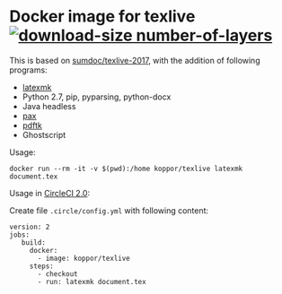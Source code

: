 # Docker image for texlive [![download-size number-of-layers](https://images.microbadger.com/badges/image/koppor/texlive.svg)](https://microbadger.com/images/koppor/texlive)

This is based on [sumdoc/texlive-2017](https://hub.docker.com/r/sumdoc/texlive-2017/), with the addition of following programs:

- [latexmk](https://www.ctan.org/pkg/latexmk/)
- Python 2.7, pip, pyparsing, python-docx
- Java headless
- [pax](http://ctan.org/pkg/pax)
- [pdftk](https://www.pdflabs.com/tools/pdftk-the-pdf-toolkit/)
- Ghostscript

Usage:

    docker run --rm -it -v $(pwd):/home koppor/texlive latexmk document.tex

Usage in [CircleCI 2.0](https://circleci.com/docs/2.0/):

Create file `.circle/config.yml` with following content:

```
version: 2
jobs:
   build:
     docker:
       - image: koppor/texlive
     steps:
       - checkout
       - run: latexmk document.tex
```
